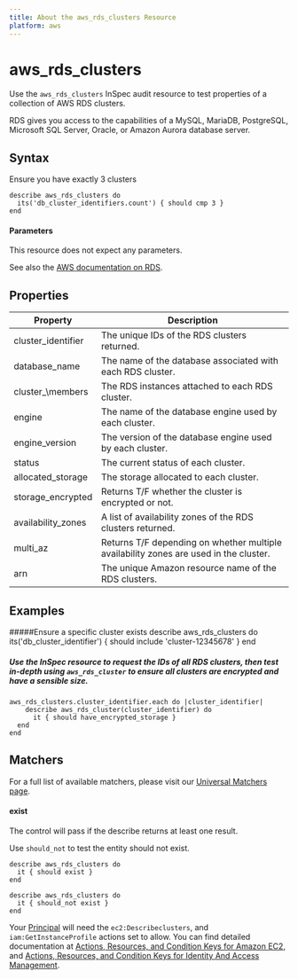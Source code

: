 ```yaml
---
title: About the aws_rds_clusters Resource
platform: aws
---
```


# aws\_rds\_clusters

Use the `aws_rds_clusters` InSpec audit resource to test properties of a collection of AWS RDS clusters.

RDS gives you access to the capabilities of a MySQL, MariaDB, PostgreSQL, Microsoft SQL Server, Oracle, or Amazon Aurora database server.

## Syntax

Ensure you have exactly 3 clusters

    describe aws_rds_clusters do
      its('db_cluster_identifiers.count') { should cmp 3 }
    end

#### Parameters

This resource does not expect any parameters.

See also the [AWS documentation on RDS](https://docs.aws.amazon.com/rds/?id=docs_gateway).

## Properties

|Property                     | Description|
| ---                         | --- |
|cluster\_identifier    | The unique IDs of the RDS clusters returned. |
|database\_name    | The name of the database associated with each RDS cluster. | 
|cluster_\members    | The RDS instances attached to each RDS cluster. |
|engine    | The name of the database engine used by each cluster. | 
|engine\_version    | The version of the database engine used by each cluster. |
|status   | The current status of each cluster. | 
|allocated\_storage    | The storage allocated to each cluster. |
|storage\_encrypted    | Returns T/F whether the cluster is encrypted or not. | 
|availability\_zones    | A list of availability zones of the RDS clusters returned.  |
|multi\_az   | Returns T/F depending on whether multiple availability zones are used in the cluster. | 
|arn   | The unique Amazon resource name of the RDS clusters. |     
## Examples

#####Ensure a specific cluster exists
    describe aws_rds_clusters do
      its('db_cluster_identifier') { should include 'cluster-12345678' }
    end

##### Use the InSpec resource to request the IDs of all RDS clusters, then test in-depth using `aws_rds_cluster` to ensure all clusters are encrypted and have a sensible size.
    aws_rds_clusters.cluster_identifier.each do |cluster_identifier|
        describe aws_rds_cluster(cluster_identifier) do
          it { should have_encrypted_storage }
      end
    end

## Matchers

For a full list of available matchers, please visit our [Universal Matchers page](https://www.inspec.io/docs/reference/matchers/).

#### exist

The control will pass if the describe returns at least one result.

Use `should_not` to test the entity should not exist.

    describe aws_rds_clusters do
      it { should exist }
    end
      
    describe aws_rds_clusters do
      it { should_not exist }
    end

Your [Principal](https://docs.aws.amazon.com/IAM/latest/UserGuide/intro-structure.html#intro-structure-principal) will need the `ec2:Describeclusters`, and `iam:GetInstanceProfile` actions set to allow.
You can find detailed documentation at [Actions, Resources, and Condition Keys for Amazon EC2](https://docs.aws.amazon.com/IAM/latest/UserGuide/list_amazonec2.html), and [Actions, Resources, and Condition Keys for Identity And Access Management](https://docs.aws.amazon.com/IAM/latest/UserGuide/list_identityandaccessmanagement.html).